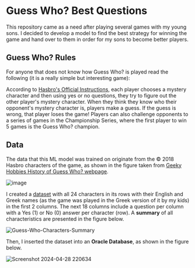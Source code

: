 # Guess Who? Best Questions

This repository came as a need after playing several games with my young sons. I decided to develop a model to find the best strategy for winning the game and hand over to them in order for my sons to become better players.

## Guess Who? Rules
For anyone that does not know how Guess Who? is played read the following (it is a really simple but interesting game):

According to [Hasbro's Official Instructions](https://instructions.hasbro.com/en-nz/instruction/Guess-Who--Classic-Game), each player chooses a mystery character and then using yes or no questions, they try to figure out the other player's mystery character. When they think they know who their opponent's mystery character is, players make a guess. If the guess is wrong, that player loses the game! Players can also challenge opponents to a series of games in the Championship Series, where the first player to win 5 games is the Guess Who? champion.

## Data
The data that this ML model was trained on originate from the &copy; 2018 Hasbro characters of the game, as shown in the figure taken from [Geeky Hobbies History of Guess Who? webpage](https://www.geekyhobbies.com/history-of-guess-who/).

![image](https://github.com/Lefteris-Souflas/Guess-Who-Best-Questions/assets/143879796/be7eedad-e712-4c29-a516-905935a8e9e4)

I created a [dataset](Guess-Who-Characters-Questions.csv) with all 24 characters in its rows with their English and Greek names (as the game was played in the Greek version of it by my kids) in the first 2 columns. The next 18 columns include a question per column with a Yes (1) or No (0) answer per character (row). A **summary** of all characteristics are presented in the figure below.

![Guess-Who-Characters-Summary](https://github.com/Lefteris-Souflas/Guess-Who-Best-Questions/assets/143879796/60a710dc-1e58-46d1-9ac5-aff3df44bd78)

Then, I inserted the dataset into an **Oracle Database**, as shown in the figure below. 

![Screenshot 2024-04-28 220634](https://github.com/Lefteris-Souflas/Guess-Who-Best-Questions/assets/143879796/3afc6074-92fe-4ea6-ac54-9a43cd94b6b7)

